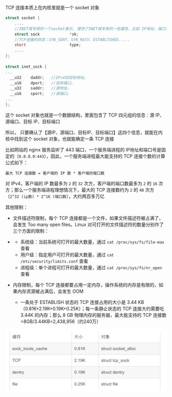 TCP 连接本质上在内核里就是一个 socket 对象

```c
struct socket {  
    ....
    //INET域专用的一个socket表示, 提供了INET域专有的一些属性，比如 IP地址，端口等
    struct sock             *sk;  
    //TCP连接的状态：SYN_SENT、SYN_RECV、ESTABLISHED.....
    short                   type;  
    ....
};  

struct inet_sock {  
...
  __u32    daddr;   //IPv4的目标地址。  
  __u16    dport;   //目标端口。   
  __u32    saddr;   //源地址。  
  __u16    sport;   //源端口。  
...
};  
```

这个 socket 对象也就是一个数据结构，里面包含了 TCP 四元组的信息：源 IP、源端口、目标 IP、目标端口

所以， 只要确认了【源IP、源端口、目标IP、目标端口】这四个信息，就能在内核中找到这个 socket 对象，也就能确定一条 TCP 连接

比如网站的 nginx 服务监听了 443 端口，一个服务端进程的 IP地址和端口号是固定的（`0.0.0.0:443`），因此，一个服务端进程最大能支持的 TCP 连接个数的计算公式如下：

```
最大 TCP 连接数 = 客户端的 IP 数 * 客户端的端口数
```

对 IPv4，客户端的 IP 数最多为 `2` 的 `32` 次方，客户端的端口数最多为 `2` 的 `16` 次方；那么一个服务端进程理想情况下，最大的 TCP 连接数约为 `2` 的 `48` 次方（`2^32 (ip数) * 2^16 (端口数`），大约两百多万亿

其他限制：

- 文件描述符限制，每个 TCP 连接都是一个文件，如果文件描述符被占满了，会发生 Too many open files。Linux 对可打开的文件描述符的数量分别作了三个方面的限制：

- - 系统级：当前系统可打开的最大数量，通过 `cat /proc/sys/fs/file-max` 查看
  - 用户级：指定用户可打开的最大数量，通过 `cat /etc/security/limits.conf` 查看
  - 进程级：单个进程可打开的最大数量，通过 `cat /proc/sys/fs/nr_open` 查看

- 内存限制，每个 TCP 连接都要占用一定内存，操作系统的内存是有限的，如果内存资源被占满后，会发生 OOM

  - 一条处于 ESTABLISH 状态的 TCP 连接占用的大小是 3.44 KB（0.81K+2.19K+0.19K+0.25K）；每一条静止状态的 TCP 连接大约需要吃 3.44K 的内存；那么 8 GB 物理内存的服务器，最大能支持的 TCP 连接数=8GB/3.44KB=2,438,956（约240万）

![image-20240122105350097](.assets/最大支持的TCP连接数/image-20240122105350097.png)